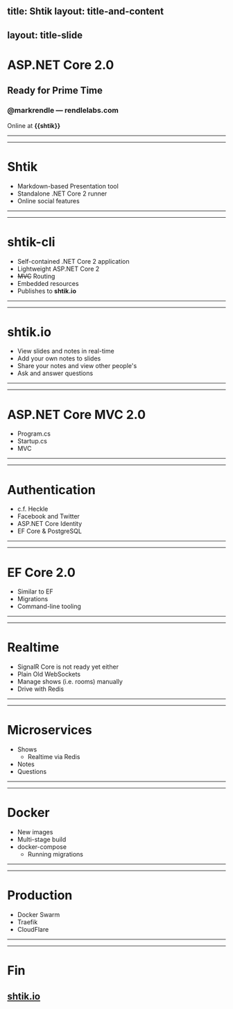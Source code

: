 ﻿title: Shtik
layout: title-and-content
---
layout: title-slide
---
# ASP.NET Core 2.0
## Ready for Prime Time
### @markrendle  &mdash;  rendlelabs.com

Online at **{{shtik}}**

---
---

# Shtik

- Markdown-based Presentation tool
- Standalone .NET Core 2 runner
- Online social features

---
---

# shtik-cli

- Self-contained .NET Core 2 application
- Lightweight ASP.NET Core 2
- <s>MVC</s> Routing
- Embedded resources
- Publishes to **shtik.io**

---
---

# shtik.io

- View slides and notes in real-time
- Add your own notes to slides
- Share your notes and view other people's
- Ask and answer questions

---
---

# ASP.NET Core MVC 2.0

- Program.cs
- Startup.cs
- MVC

---
---

# Authentication

- c.f. Heckle
- Facebook and Twitter
- ASP.NET Core Identity
- EF Core &amp; PostgreSQL

---
---

# EF Core 2.0

- Similar to EF
- Migrations
- Command-line tooling

---
---

# Realtime

- SignalR Core is not ready yet either
- Plain Old WebSockets
- Manage shows (i.e. rooms) manually
- Drive with Redis

---
---

# Microservices

- Shows
  - Realtime via Redis
- Notes
- Questions

---
---

# Docker

- New images
- Multi-stage build
- docker-compose
  - Running migrations

---
---

# Production

- Docker Swarm
- Traefik
- CloudFlare

---
---

# Fin
## [shtik.io]()